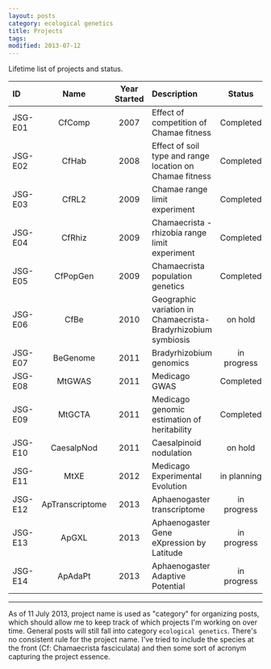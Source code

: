 ```yaml
---
layout: posts
category: ecological genetics
title: Projects
tags:
modified: 2013-07-12
---
```


Lifetime list of projects and status.

| ID | Name | Year Started | Description | Status |
|:---|:----:|:------------:|:------------|:------:|
| JSG-E01 | CfComp | 2007 | Effect of competition of Chamae fitness | Completed |
| JSG-E02 | CfHab | 2008 | Effect of soil type and range location on Chamae fitness | Completed |
| JSG-E03 | CfRL2 | 2009 | Chamae range limit experiment | Completed |
| JSG-E04 | CfRhiz | 2009 | Chamaecrista - rhizobia range limit experiment | Completed |
| JSG-E05 | CfPopGen | 2009 | Chamaecrista population genetics | Completed |
| JSG-E06 | CfBe | 2010 | Geographic variation in Chamaecrista-Bradyrhizobium symbiosis | on hold |
| JSG-E07 | BeGenome | 2011 | Bradyrhizobium genomics | in progress |
| JSG-E08 | MtGWAS | 2011 | Medicago GWAS | Completed |
| JSG-E09 | MtGCTA | 2011 | Medicago genomic estimation of heritability | Completed |
| JSG-E10 | CaesalpNod | 2011 | Caesalpinoid nodulation | on hold |
| JSG-E11 | MtXE | 2012 | Medicago Experimental Evolution | in planning |
| JSG-E12 | ApTranscriptome | 2013 |  Aphaenogaster transcriptome | in progress |
| JSG-E13 | ApGXL | 2013 | Aphaenogaster Gene eXpression by Latitude | in progress |
| JSG-E14 | ApAdaPt |2013 | Aphaenogaster Adaptive Potential | in progress |

------------------------------------------------------------------------------------------

As of 11 July 2013, project name is used as "category" for organizing posts, which should allow me to keep track of which projects I'm working on over time. General posts will still fall into category `ecological genetics`. There's no consistent rule for the project name. I've tried to include the species at the front (Cf: Chamaecrista fasciculata) and then some sort of acronym capturing the project essence. 
